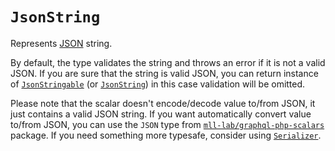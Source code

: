 # `JsonString`

Represents [JSON](https://json.org) string.

By default, the type validates the string and throws an error if it is not a valid JSON. If you are sure that the string is valid JSON, you can return instance of [`JsonStringable`](../../src/Scalars/JsonStringable.php) (or [`JsonString`](../../src/Scalars/JsonString.php)) in this case validation will be omitted.

Please note that the scalar doesn't encode/decode value to/from JSON, it just contains a valid JSON string. If you want automatically convert value to/from JSON, you can use the `JSON` type from [`mll-lab/graphql-php-scalars`](https://github.com/mll-lab/graphql-php-scalars) package. If you need something more typesafe, consider using [`Serializer`][pkg:serializer].

[include:file]: ../../../../docs/shared/Links.md
[//]: # (start: c547d87b81d5d2374a87eb96d259e596f8b6f4727b3c63dd1817a792e641887d)
[//]: # (warning: Generated automatically. Do not edit.)

[pkg:serializer]:      https://github.com/LastDragon-ru/lara-asp/tree/main/packages/serializer

[//]: # (end: c547d87b81d5d2374a87eb96d259e596f8b6f4727b3c63dd1817a792e641887d)
